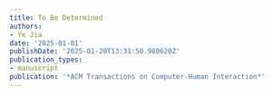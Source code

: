 ```yaml
---
title: To Be Determined
authors:
- Ye Jia
date: '2025-01-01'
publishDate: '2025-01-20T13:31:50.980620Z'
publication_types:
- manuscript
publication: '*ACM Transactions on Computer-Human Interaction*'
---
```


